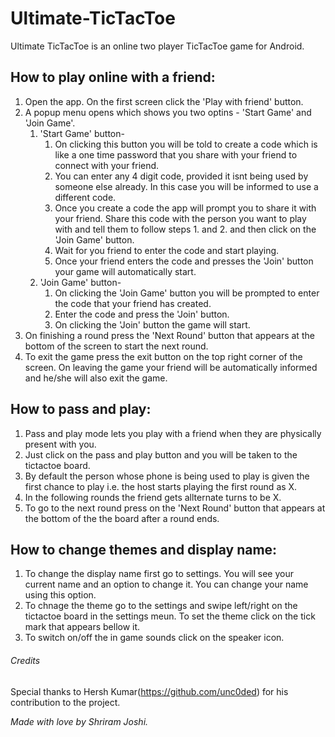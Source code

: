 # Ultimate-TicTacToe
Ultimate TicTacToe is an online two player TicTacToe game for Android.

## How to play online with a friend:
1. Open the app. On the first screen click the 'Play with friend' button.
2. A popup menu opens which shows you two optins - 'Start Game' and 'Join Game'.
    1. 'Start Game' button-
        1. On clicking this button you will be told to create a code which is like a one time password that you share with your friend to connect with your friend.
        2. You can enter any 4 digit code, provided it isnt being used by someone else already. In this case you will be informed to use a different code.
        3. Once you create a code the app will prompt you to share it with your friend. Share this code with the person you want to play with and tell them to follow steps 1. and 2. and then click on the 'Join Game' button.
        4. Wait for you friend to enter the code and start playing.
        5. Once your friend enters the code and presses the 'Join' button your game will automatically start.
    2. 'Join Game' button-
        1. On clicking the 'Join Game' button you will be prompted to enter the code that your friend has created.
        2. Enter the code and press the 'Join' button.
        3. On clicking the 'Join' button the game will start.
3. On finishing a round press the 'Next Round' button that appears at the bottom of the screen to start the next round.
4. To exit the game press the exit button on the top right corner of the screen. On leaving the game your friend will be automatically informed and he/she will also exit the game.

## How to pass and play:
1. Pass and play mode lets you play with a friend when they are physically present with you.
2. Just click on the pass and play button and you will be taken to the tictactoe board.
3. By default the person whose phone is being used to play is given the first chance to play i.e. the host starts playing the first round as X.
4. In the following rounds the friend gets allternate turns to be X.
5. To go to the next round press on the 'Next Round' button that appears at the bottom of the the board after a round ends.

## How to change themes and display name:
1. To change the display name first go to settings. You will see your current name and an option to change it. You can change your name using this option.
2. To chnage the theme go to the settings and swipe left/right on the tictactoe board in the settings meun. To set the theme click on the tick mark that appears bellow it. 
3. To switch on/off the in game sounds click on the speaker icon.

###### _Credits_
Special thanks to Hersh Kumar(https://github.com/unc0ded) for his contribution to the project.


_Made with love by Shriram Joshi._
